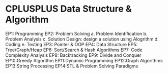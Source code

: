 # CPLUSPLUS Data Structure & Algorithm
EP1: Programming
EP2: Problem Solving
  a. Problem Identification
  b. Problem Analysis
  c. Solution Design: design a solution using Alogrithm
  d. Coding
  e. Testing
EP3: Pointer & OOP
EP4: Data Structure
EP5: Tree/Graph/Heap
EP6: Sort/Search & Hash Algorithms
EP7: Code Complexity Analysis
EP8: Backtracking
EP9: Divide and Conquer
EP10:Greedy Algorithm
EP11:Dynamic Programming
EP12:Graph Algorithms
EP13:String Processing
EP14:STL & Problem Solving Paradigms
